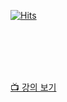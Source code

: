 <!--
[![Hits](https://hits.seeyoufarm.com/api/count/incr/badge.svg?url=https%3A%2F%2Fgithub.com%2Fsebaek)](https://hits.seeyoufarm.com)  
-->

[![Hits](https://hits.sh/github.com/sebaek.svg?view=today-total)](https://hits.sh/github.com/sebaek/)

<br />

<!--
[👨🏻 강사 소개](https://sebaek.github.io/)
-->
<br />
<br />
<br />

[📺 강의 보기](https://github.com/sebaek/replay)

<!--
![LeetCode Stats](https://leetcard.jacoblin.cool/sebaek?theme=light&font=Noto%20Sans%20KR)
-->

<!--
**sebaek/sebaek** is a ✨ _special_ ✨ repository because its `README.md` (this file) appears on your GitHub profile.

Here are some ideas to get you started:

- 🔭 I’m currently working on ...
- 🌱 I’m currently learning ...
- 👯 I’m looking to collaborate on ...
- 🤔 I’m looking for help with ...
- 💬 Ask me about ...
- 📫 How to reach me: ...
- 😄 Pronouns: ...
- ⚡ Fun fact: ...
-->

<br />
<br />
<br />
